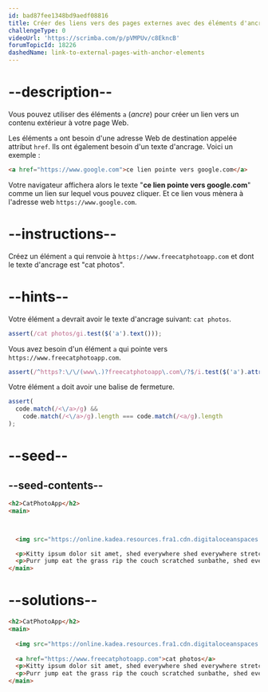 ```yaml
---
id: bad87fee1348bd9aedf08816
title: Créer des liens vers des pages externes avec des éléments d'ancrage
challengeType: 0
videoUrl: 'https://scrimba.com/p/pVMPUv/c8EkncB'
forumTopicId: 18226
dashedName: link-to-external-pages-with-anchor-elements
---
```


# --description--

Vous pouvez utiliser des éléments `a` (*ancre*) pour créer un lien vers un contenu extérieur à votre page Web.

Les éléments `a` ont besoin d'une adresse Web de destination appelée attribut `href`. Ils ont également besoin d'un texte d'ancrage. Voici un exemple :

```html
<a href="https://www.google.com">ce lien pointe vers google.com</a>
```

Votre navigateur affichera alors le texte "**ce lien pointe vers google.com**" comme un lien sur lequel vous pouvez cliquer. Et ce lien vous mènera à l'adresse web `https://www.google.com`.

# --instructions--

Créez un élément `a` qui renvoie à `https://www.freecatphotoapp.com` et dont le texte d'ancrage est "cat photos".

# --hints--

Votre élément `a` devrait avoir le texte d'ancrage suivant: `cat photos`.

```js
assert(/cat photos/gi.test($('a').text()));
```

Vous avez besoin d'un élément `a` qui pointe vers `https://www.freecatphotoapp.com`.

```js
assert(/^https?:\/\/(www\.)?freecatphotoapp\.com\/?$/i.test($('a').attr('href')));
```

Votre élément `a` doit avoir une balise de fermeture.

```js
assert(
  code.match(/<\/a>/g) &&
    code.match(/<\/a>/g).length === code.match(/<a/g).length
);
```

# --seed--

## --seed-contents--

```html
<h2>CatPhotoApp</h2>
<main>



  <img src="https://online.kadea.resources.fra1.cdn.digitaloceanspaces.com/challenges-resources/relaxing-cat.jpg" alt="Un joli chat orange couché sur le dos.">

  <p>Kitty ipsum dolor sit amet, shed everywhere shed everywhere stretching attack your ankles chase the red dot, hairball run catnip eat the grass sniff.</p>
  <p>Purr jump eat the grass rip the couch scratched sunbathe, shed everywhere rip the couch sleep in the sink fluffy fur catnip scratched.</p>
</main>
```

# --solutions--

```html
<h2>CatPhotoApp</h2>
<main>
  
  <img src="https://online.kadea.resources.fra1.cdn.digitaloceanspaces.com/challenges-resources/relaxing-cat.jpg" alt="Un joli chat orange couché sur le dos.">
  
  <a href="https://www.freecatphotoapp.com">cat photos</a>
  <p>Kitty ipsum dolor sit amet, shed everywhere shed everywhere stretching attack your ankles chase the red dot, hairball run catnip eat the grass sniff.</p>
  <p>Purr jump eat the grass rip the couch scratched sunbathe, shed everywhere rip the couch sleep in the sink fluffy fur catnip scratched.</p>
</main>
```
